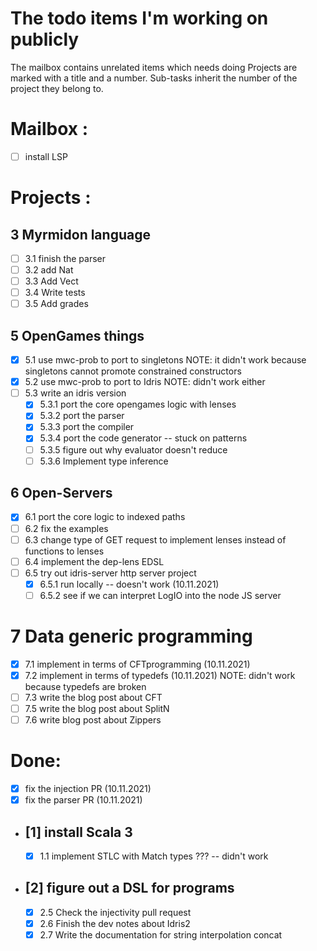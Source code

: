 # The todo items I'm working on publicly

The mailbox contains unrelated items which needs doing
Projects are marked with a title and a number. Sub-tasks 
inherit the number of the project they belong to.

# Mailbox :

- [ ] install LSP

# Projects :

## 3 Myrmidon language
  - [ ] 3.1 finish the parser
  - [ ] 3.2 add Nat  
  - [ ] 3.3 Add Vect
  - [ ] 3.4 Write tests
  - [ ] 3.5 Add grades

## 5 OpenGames things
  - [x] 5.1 use mwc-prob to port to singletons
      NOTE: it didn't work because singletons cannot promote constrained constructors
  - [x] 5.2 use mwc-prob to port to Idris 
      NOTE: didn't work either
  - [ ] 5.3 write an idris version
      - [x] 5.3.1 port the core opengames logic with lenses
      - [x] 5.3.2 port the parser
      - [x] 5.3.3 port the compiler
      - [x] 5.3.4 port the code generator -- stuck on patterns
      - [ ] 5.3.5 figure out why evaluator doesn't reduce
      - [ ] 5.3.6 Implement type inference

## 6 Open-Servers
  - [x] 6.1 port the core logic to indexed paths
  - [ ] 6.2 fix the examples
  - [ ] 6.3 change type of GET request to implement lenses instead of functions to lenses
  - [ ] 6.4 implement the dep-lens EDSL
  - [ ] 6.5 try out idris-server http server project
      - [x] 6.5.1 run locally -- doesn't work (10.11.2021)
      - [ ] 6.5.2 see if we can interpret LogIO into the node JS server

# 7 Data generic programming
  - [x] 7.1 implement in terms of CFTprogramming (10.11.2021)
  - [x] 7.2 implement in terms of typedefs (10.11.2021)
        NOTE: didn't work because typedefs are broken
  - [ ] 7.3 write the blog post about CFT
  - [ ] 7.5 write the blog post about SplitN
  - [ ] 7.6 write blog post about Zippers

# Done:
- [x] fix the injection PR (10.11.2021)
- [x] fix the parser PR (10.11.2021)
- ## [1] install Scala 3
  - [x] 1.1 implement STLC with Match types ??? -- didn't work
- ## [2] figure out a DSL for programs 
  - [x] 2.5 Check the injectivity pull request 
  - [x] 2.6 Finish the dev notes about Idris2  
  - [x] 2.7 Write the documentation for string interpolation concat 
